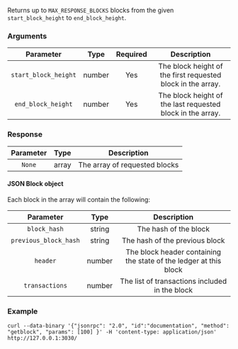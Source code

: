 Returns up to `MAX_RESPONSE_BLOCKS` blocks from the given `start_block_height` to `end_block_height`.
### Arguments

|       Parameter      |  Type  | Required |                         Description                         |
|:--------------------:|:------:|:--------:|:-----------------------------------------------------------:|
| `start_block_height` | number |    Yes   | The block height of the first requested block in the array. |
| `end_block_height`   | number |    Yes   | The block height of the last requested block in the array.  |

### Response

|     Parameter         |  Type  |                Description               |
|:---------------------:|:------:|:----------------------------------------:|
| `None`                |  array | The array of requested blocks            |


#### JSON Block object
Each block in the array will contain the following:

|        Parameter            |  Type  |                            Description                            |
|:---------------------------:|:------:|:-----------------------------------------------------------------:|
| `block_hash`                | string | The hash of the block                                             |
| `previous_block_hash`       | string | The hash of the previous block                                    |
| `header`                    | number | The block header containing the state of the ledger at this block |
| `transactions`              | number | The list of transactions included in the block                    |


### Example
```ignore
curl --data-binary '{"jsonrpc": "2.0", "id":"documentation", "method": "getblock", "params": [100] }' -H 'content-type: application/json' http://127.0.0.1:3030/
```
